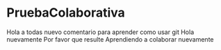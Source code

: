 # PruebaColaborativa

Hola a todas nuevo comentario para aprender como usar git 
Hola nuevamente
Por favor que resulte 
Aprendiendo a colaborar nuevamente 